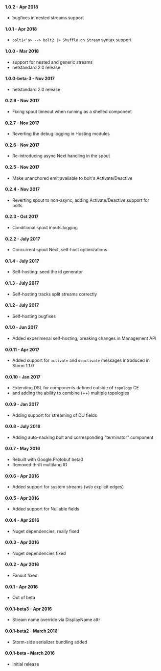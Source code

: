 #### 1.0.2 - Apr 2018
* bugfixes in nested streams support

#### 1.0.1 - Apr 2018
* `bolt1<'a> --> bolt2 |> Shuffle.on Stream` syntax support

#### 1.0.0 - Mar 2018
* support for nested and generic streams
* netstandard 2.0 release

#### 1.0.0-beta-3 - Nov 2017
* netstandard 2.0 release

#### 0.2.9 - Nov 2017
* Fixing spout timeout when running as a shelled component

#### 0.2.7 - Nov 2017
* Reverting the debug logging in Hosting modules

#### 0.2.6 - Nov 2017
* Re-introducing async Next handling in the spout

#### 0.2.5 - Nov 2017
* Make unanchored emit available to bolt's Activate/Deactive

#### 0.2.4 - Nov 2017
* Reverting spout to non-async, adding Activate/Deactive support for bolts

#### 0.2.3 - Oct 2017
* Conditional spout inputs logging

#### 0.2.2 - July 2017
* Concurrent spout Next, self-host optimizations

#### 0.1.4 - July 2017
* Self-hosting: seed the id generator

#### 0.1.3 - July 2017
* Self-hosting tracks split streams correctly

#### 0.1.2 - July 2017
* Self-hosting bugfixes

#### 0.1.0 - Jun 2017
* Added experimenal self-hosting, breaking changes in Management API

#### 0.0.11 - Apr 2017
* Added support for `activate` and `deactivate` messages introduced in Storm 1.1.0

#### 0.0.10 - Jan 2017
* Extending DSL for components defined outside of `topology` CE
* and adding the ability to combine (++) multiple topologies

#### 0.0.9 - Jan 2017
* Adding support for streaming of DU fields

#### 0.0.8 - July 2016
* Adding auto-nacking bolt and corresponding "terminator" component

#### 0.0.7 - May 2016
* Rebuilt with Google.Protobuf beta3
* Removed thrift multilang IO

#### 0.0.6 - Apr 2016
* Added support for system streams (w/o explicit edges)

#### 0.0.5 - Apr 2016
* Added support for Nullable fields

#### 0.0.4 - Apr 2016
* Nuget dependencies, really fixed

#### 0.0.3 - Apr 2016
* Nuget dependencies fixed

#### 0.0.2 - Apr 2016
* Fanout fixed

#### 0.0.1 - Apr 2016
* Out of beta

#### 0.0.1-beta3 - Apr 2016
* Stream name override via DisplayName attr

#### 0.0.1-beta2 - March 2016
* Storm-side serializer bundling added

#### 0.0.1-beta - March 2016
* Initial release
